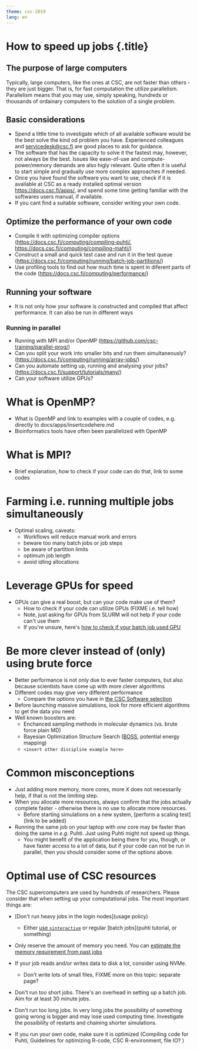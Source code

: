 ```yaml
---
theme: csc-2019
lang: en
---
```


# How to speed up jobs {.title}

## The purpose of large computers

Typically, large computers, like the ones at CSC, are not faster than others - they are just bigger. That is, for fast computation the utilize parallelism.
Parallelism means that you may use, simply speaking, hundreds or thousands of ordainary computers to the solution of a single problem.

## Basic considerations
- Spend a little time to investigate which of all available software would be the best solve the kind od problem you have. Experienced colleagues and servicedesk@csc.fi are good places to ask for guidance.
- The software that has the capacity to solve it the fastest may, however, not always be the best. Issues like ease-of-use and compute-power/memory demands are also higly relevant. Quite often it is useful to start simple and gradually use more complex approaches if needed.
- Once you have found the software you want to use, check if it is available at CSC as a ready installed optimal version https://docs.csc.fi/apps/, and spend some time getting familiar with the softwares users manual, if available.
- If you cant find a suitable software, consider writing your own code.

## Optimize the performance of your own code
- Compile it with optimizing compiler options (https://docs.csc.fi/computing/compiling-puhti/, https://docs.csc.fi/computing/compiling-mahti/)
- Construct a small and quick test case and run it in the test queue (https://docs.csc.fi/computing/running/batch-job-partitions/)
- Use profiling tools to find out how much time is spent in diferent parts of the code (https://docs.csc.fi/computing/performance/)

## Running your software
- It is not only how your software is constructed and compiled that affect performance. It can also be run in different ways
### Running in parallel 
- Running with MPI and/or OpenMP (https://github.com/csc-training/parallel-prog/)
- Can you split your work into smaller bits and run them simultaneously? (https://docs.csc.fi/computing/running/array-jobs/)
- Can you automate setting up, running and analysing your jobs? (https://docs.csc.fi/support/tutorials/many/)
- Can your software utilize GPUs? 

# What is OpenMP?

- What is OpenMP and link to examples with a couple of codes, e.g. directly to docs/apps/insertcodehere.md
- Bioinformatics tools have often been parallelized with OpenMP

# What is MPI?

- Brief explanation, how to check if your code can do that, link to some codes

# Farming i.e. running multiple jobs simultaneously

- Optimal scaling, caveats:
   - Workflows will reduce manual work and errors
   - beware too many batch jobs or job steps
   - be aware of partition limits
   - optimum job length
   - avoid idling allocations

# Leverage GPUs for speed

- GPUs can give a real boost, but can your code make use of them?
   - How to check if your code can utilize GPUs (FIXME i.e. tell how)
   - Note, just asking for GPUs from SLURM will not help if your code can't use them
   - If you're unsure, here's [how to check if your batch job used GPU](https://docs.csc.fi/support/tutorials/gpu-ml/#gpu-utilization)

# Be more clever instead of (only) using brute force

- Better performance is not only due to ever faster computers, but also because scientists have come up with more clever algorithms
- Different codes may give very different performance
    - Compare the options you have in [the CSC Software selection](https://docs.csc.fi/apps/)
- Before launching massive simulations, look for more efficient algorithms to get the data you need
- Well known boosters are:
    - Enchanced sampling methods in molecular dynamics (vs. brute force plain MD)
    - Bayesian Optimization Structure Search ([BOSS](https://pypi.org/project/aalto-boss/), potential energy mapping)
    - `<insert other discipline example here>` 

# Common misconceptions

- Just adding more memory, more cores, more *X* does not necessarily help, if that is not the limiting step.
- When you allocate more resources, always confirm that the jobs actually complete faster - otherwise there is no use to allocate more resources.
    - Before starting simulations on a new system, [perform a scaling test](link to be added)
- Running the same job on your laptop with *one* core may be faster than doing the same in *e.g.* Puhti. Just using Puhti might not speed up things.
    - You might benefit of the application being there for you, though, or have faster access to a lot of data, but if your code can not be run in parallel, then you should consider some of the options above.

# Optimal use of CSC resources

The CSC supercomputers are used by hundreds of researchers. Please consider that when setting up your computational jobs. The most important things are:

- [Don't run heavy jobs in the login nodes](usage policy)
     - Either [use `sinteractive`](link) or regular [batch jobs](puhti tutorial, or something)
- Only reserve the amount of memory you need. You can [estimate the memory requirement from past jobs](https://docs.csc.fi/support/faq/how-much-memory-my-job-needs/)
- If your job reads and/or writes data to disk a lot, consider using NVMe.
     - Don't write lots of small files, FIXME more on this topic: separate page?
- Don't run too short jobs. There's an overhead in setting up a batch job. Aim for at least 30 minute jobs.
- Don't run too long jobs. In very long jobs the possibility of something going wrong is bigger and may lose used computing time. Investigate the possibility of restarts and chaining shorter simulations.

- If you run your own code, make sure it is optimized (Compiling code for Puhti, Guidelines for optimizing R-code, CSC R-environment, file IO? )
